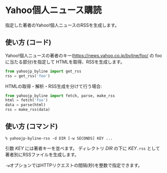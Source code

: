 # Yahoo個人ニュース購読

指定した著者のYahoo!個人ニュースのRSSを生成します。

## 使い方 (コード)

Yahoo!個人ニュースの著者のキー(https://news.yahoo.co.jp/byline/foo/ の foo に当たる部分)を指定して
HTMLを取得、RSSを生成します。

```python
from yahoojp_byline import get_rss
rss = get_rss('foo')
```

HTMLの取得・解析・RSS生成を分けて行う場合:
```python
from yahoojp_byline import fetch, parse, make_rss
html = fetch('foo')
data = parse(html)
rss = make_rss(data)
```

## 使い方 (コマンド)

```
% yahoojp-byline-rss -d DIR [-w SECONDS] KEY ...
```
引数 _KEY_ には著者キーを並べます。
ディレクトリ _DIR_ の下に _KEY_`.rss` として著者別にRSSファイルを生成します。

`-w`オプションではHTTPリクエストの間隔(秒)を整数で指定できます。
